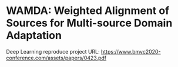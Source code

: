 # WAMDA: Weighted Alignment of Sources for Multi-source Domain Adaptation
Deep Learning reproduce project
URL: https://www.bmvc2020-conference.com/assets/papers/0423.pdf
